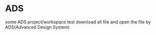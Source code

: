 # ADS
some ADS project/workspace
test
download all file and open the file by ADS(Advanced Design System)
